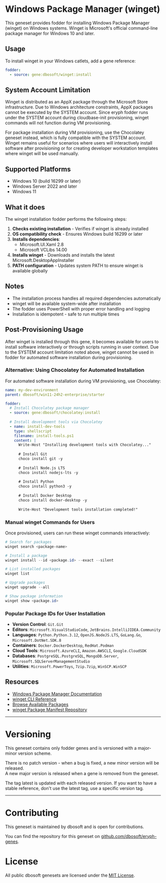 # Windows Package Manager (winget)

This geneset provides fodder for installing Windows Package Manager (winget) on Windows systems. Winget is Microsoft's official command-line package manager for Windows 10 and later.

## Usage

To install winget in your Windows catlets, add a gene reference:

```yaml
fodder:
  - source: gene:dbosoft/winget:install
```

## System Account Limitation

Winget is distributed as an AppX package through the Microsoft Store infrastructure. Due to Windows architecture constraints, AppX packages cannot be executed by the SYSTEM account. Since eryph fodder runs under the SYSTEM account during cloudbase-init provisioning, winget commands will not function during VM provisioning.

For package installation during VM provisioning, use the Chocolatey geneset instead, which is fully compatible with the SYSTEM account. Winget remains useful for scenarios where users will interactively install software after provisioning or for creating developer workstation templates where winget will be used manually.

## Supported Platforms

- Windows 10 (build 16299 or later)
- Windows Server 2022 and later
- Windows 11

## What it does

The winget installation fodder performs the following steps:

1. **Checks existing installation** - Verifies if winget is already installed
2. **OS compatibility check** - Ensures Windows build 16299 or later
3. **Installs dependencies**:
   - Microsoft.UI.Xaml 2.8
   - Microsoft VCLibs 14.00
4. **Installs winget** - Downloads and installs the latest Microsoft.DesktopAppInstaller
5. **PATH configuration** - Updates system PATH to ensure winget is available globally

## Notes

- The installation process handles all required dependencies automatically
- winget will be available system-wide after installation
- The fodder uses PowerShell with proper error handling and logging
- Installation is idempotent - safe to run multiple times

## Post-Provisioning Usage

After winget is installed through this gene, it becomes available for users to install software interactively or through scripts running in user context. Due to the SYSTEM account limitation noted above, winget cannot be used in fodder for automated software installation during provisioning.

### Alternative: Using Chocolatey for Automated Installation

For automated software installation during VM provisioning, use Chocolatey:

```yaml
name: my-dev-environment
parent: dbosoft/win11-24h2-enterprise/starter

fodder:
  # Install Chocolatey package manager
  - source: gene:dbosoft/chocolatey:install
  
  # Install development tools via Chocolatey
  - name: install-dev-tools
    type: shellscript
    filename: install-tools.ps1
    content: |
      Write-Host "Installing development tools with Chocolatey..."
      
      # Install Git
      choco install git -y
      
      # Install Node.js LTS
      choco install nodejs-lts -y
      
      # Install Python
      choco install python3 -y
      
      # Install Docker Desktop
      choco install docker-desktop -y
      
      Write-Host "Development tools installation completed!"
```

### Manual winget Commands for Users

Once provisioned, users can run these winget commands interactively:

```powershell
# Search for packages
winget search <package-name>

# Install a package
winget install --id <package.id> --exact --silent

# List installed packages
winget list

# Upgrade packages
winget upgrade --all

# Show package information
winget show <package.id>
```

### Popular Package IDs for User Installation

- **Version Control**: `Git.Git`
- **Editors**: `Microsoft.VisualStudioCode`, `JetBrains.IntelliJIDEA.Community`
- **Languages**: `Python.Python.3.12`, `OpenJS.NodeJS.LTS`, `GoLang.Go`, `Microsoft.DotNet.SDK.8`
- **Containers**: `Docker.DockerDesktop`, `RedHat.Podman`
- **Cloud Tools**: `Microsoft.AzureCLI`, `Amazon.AWSCLI`, `Google.CloudSDK`
- **Databases**: `PostgreSQL.PostgreSQL`, `MongoDB.Server`, `Microsoft.SQLServerManagementStudio`
- **Utilities**: `Microsoft.PowerToys`, `7zip.7zip`, `WinSCP.WinSCP`

## Resources

- [Windows Package Manager Documentation](https://learn.microsoft.com/en-us/windows/package-manager/)
- [winget CLI Reference](https://learn.microsoft.com/en-us/windows/package-manager/winget/)
- [Browse Available Packages](https://winget.run/)
- [winget Package Manifest Repository](https://github.com/microsoft/winget-pkgs)

---


# Versioning

This geneset contains only fodder genes and is versioned with a major-minor version scheme.  

There is no patch version - when a bug is fixed, a new minor version will be released.  
A new major version is released when a gene is removed from the geneset. 

The tag latest is updated with each released version. If you want to have a stable reference, don't use the latest tag, use a specific version tag. 

----

# Contributing

This geneset is maintained by dbosoft and is open for contributions.  

You can find the repository for this geneset on [github.com/dbosoft/eryph-genes](https://github.com/dbosoft/eryph-genes).  

  

# License

All public dbosoft genesets are licensed under the [MIT License](https://opensource.org/licenses/MIT).

